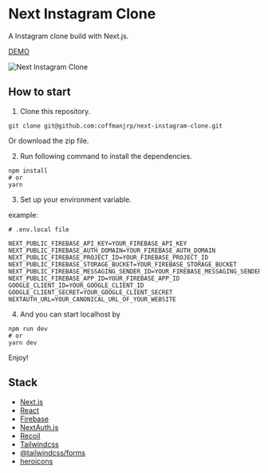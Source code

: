 # Next Instagram Clone

A Instagram clone build with Next.js.

[DEMO](https://next-instagram-clone-pi.vercel.app/)

![Next Instagram Clone](https://res.cloudinary.com/coffmanjrp-dev/image/upload/v1643170104/coffmanjrp.io/next_instagram_clone_25c238df6d.png)

## How to start

1. Clone this repository.

```
git clone git@github.com:coffmanjrp/next-instagram-clone.git
```

Or download the zip file.

2. Run following command to install the dependencies.

```
npm install
# or
yarn
```

3. Set up your environment variable.

example:

```
# .env.local file

NEXT_PUBLIC_FIREBASE_API_KEY=YOUR_FIREBASE_API_KEY
NEXT_PUBLIC_FIREBASE_AUTH_DOMAIN=YOUR_FIREBASE_AUTH_DOMAIN
NEXT_PUBLIC_FIREBASE_PROJECT_ID=YOUR_FIREBASE_PROJECT_ID
NEXT_PUBLIC_FIREBASE_STORAGE_BUCKET=YOUR_FIREBASE_STORAGE_BUCKET
NEXT_PUBLIC_FIREBASE_MESSAGING_SENDER_ID=YOUR_FIREBASE_MESSAGING_SENDER_ID
NEXT_PUBLIC_FIREBASE_APP_ID=YOUR_FIREBASE_APP_ID
GOOGLE_CLIENT_ID=YOUR_GOOGLE_CLIENT_ID
GOOGLE_CLIENT_SECRET=YOUR_GOOGLE_CLIENT_SECRET
NEXTAUTH_URL=YOUR_CANONICAL_URL_OF_YOUR_WEBSITE
```

4. And you can start localhost by

```
npm run dev
# or
yarn dev
```

Enjoy!

## Stack

- [Next.js](https://nextjs.org/)
- [React](https://reactjs.org/)
- [Firebase](https://firebase.google.com/)
- [NextAuth.js](https://next-auth.js.org/)
- [Recoil](https://recoiljs.org/)
- [Tailwindcss](https://tailwindcss.com/)
- [@tailwindcss/forms](https://github.com/tailwindlabs/tailwindcss-forms)
- [heroicons](https://heroicons.com/)
